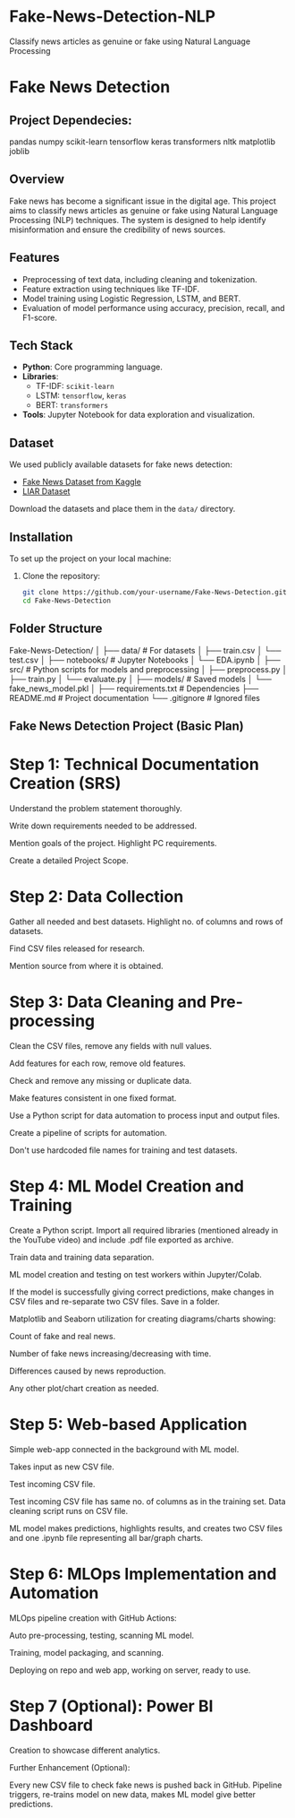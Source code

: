 # Fake-News-Detection-NLP 
Classify news articles as genuine or fake using Natural Language Processing
# Fake News Detection
## Project Dependecies:
pandas
numpy
scikit-learn
tensorflow
keras
transformers
nltk
matplotlib
joblib

## Overview
Fake news has become a significant issue in the digital age. This project aims to classify news articles as genuine or fake using Natural Language Processing (NLP) techniques. The system is designed to help identify misinformation and ensure the credibility of news sources.

## Features
- Preprocessing of text data, including cleaning and tokenization.
- Feature extraction using techniques like TF-IDF.
- Model training using Logistic Regression, LSTM, and BERT.
- Evaluation of model performance using accuracy, precision, recall, and F1-score.

## Tech Stack
- **Python**: Core programming language.
- **Libraries**: 
  - TF-IDF: `scikit-learn`
  - LSTM: `tensorflow`, `keras`
  - BERT: `transformers`
- **Tools**: Jupyter Notebook for data exploration and visualization.

## Dataset
We used publicly available datasets for fake news detection:
- [Fake News Dataset from Kaggle](https://www.kaggle.com/c/fake-news/data)
- [LIAR Dataset](https://www.cs.ucsb.edu/~william/data/liar_dataset.zip)

Download the datasets and place them in the `data/` directory.

## Installation
To set up the project on your local machine:

1. Clone the repository:
   ```bash
   git clone https://github.com/your-username/Fake-News-Detection.git
   cd Fake-News-Detection

## Folder Structure
Fake-News-Detection/
│
├── data/                  # For datasets
│   ├── train.csv
│   └── test.csv
│
├── notebooks/             # Jupyter Notebooks
│   └── EDA.ipynb
│
├── src/                   # Python scripts for models and preprocessing
│   ├── preprocess.py
│   ├── train.py
│   └── evaluate.py
│
├── models/                # Saved models
│   └── fake_news_model.pkl
│
├── requirements.txt       # Dependencies
├── README.md              # Project documentation
└── .gitignore             # Ignored files

## Fake News Detection Project (Basic Plan)
# Step 1: Technical Documentation Creation (SRS)

Understand the problem statement thoroughly.

Write down requirements needed to be addressed.

Mention goals of the project. Highlight PC requirements.

Create a detailed Project Scope.

# Step 2: Data Collection

Gather all needed and best datasets. Highlight no. of columns and rows of datasets.

Find CSV files released for research.

Mention source from where it is obtained.

# Step 3: Data Cleaning and Pre-processing

Clean the CSV files, remove any fields with null values.

Add features for each row, remove old features.

Check and remove any missing or duplicate data.

Make features consistent in one fixed format.

Use a Python script for data automation to process input and output files.

Create a pipeline of scripts for automation.

Don't use hardcoded file names for training and test datasets.

# Step 4: ML Model Creation and Training

Create a Python script. Import all required libraries (mentioned already in the YouTube video) and include .pdf file exported as archive.

Train data and training data separation.

ML model creation and testing on test workers within Jupyter/Colab.

If the model is successfully giving correct predictions, make changes in CSV files and re-separate two CSV files. Save in a folder.

Matplotlib and Seaborn utilization for creating diagrams/charts showing:

Count of fake and real news.

Number of fake news increasing/decreasing with time.

Differences caused by news reproduction.

Any other plot/chart creation as needed.

# Step 5: Web-based Application

Simple web-app connected in the background with ML model.

Takes input as new CSV file.

Test incoming CSV file.

Test incoming CSV file has same no. of columns as in the training set. Data cleaning script runs on CSV file.

ML model makes predictions, highlights results, and creates two CSV files and one .ipynb file representing all bar/graph charts.

# Step 6: MLOps Implementation and Automation

MLOps pipeline creation with GitHub Actions:

Auto pre-processing, testing, scanning ML model.

Training, model packaging, and scanning.


Deploying on repo and web app, working on server, ready to use.

# Step 7 (Optional): Power BI Dashboard

Creation to showcase different analytics.

Further Enhancement (Optional):

Every new CSV file to check fake news is pushed back in GitHub. Pipeline triggers, re-trains model on new data, makes ML model give better predictions.
